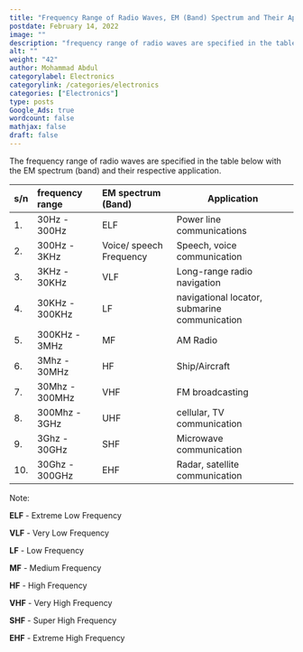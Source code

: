 ```yaml
---
title: "Frequency Range of Radio Waves, EM (Band) Spectrum and Their Applications"
postdate: February 14, 2022
image: ""
description: "frequency range of radio waves are specified in the table below with the EM spectrum (band) and their respective application."
alt: ""
weight: "42"
author: Mohammad Abdul
categorylabel: Electronics
categorylink: /categories/electronics
categories: ["Electronics"]
type: posts
Google_Ads: true
wordcount: false
mathjax: false
draft: false
---
```


The frequency range of radio waves are specified in the table below with the EM spectrum (band) and their respective application.

| s/n | frequency range | EM spectrum (Band)      | Application                                   |
| :-- | :-------------- | :---------------------- | --------------------------------------------- |
| 1.  | 30Hz - 300Hz    | ELF                     | Power line communications                     |
| 2.  | 300Hz - 3KHz    | Voice/ speech Frequency | Speech, voice communication                   |
| 3.  | 3KHz - 30KHz    | VLF                     | Long-range radio navigation                   |
| 4.  | 30KHz - 300KHz  | LF                      | navigational locator, submarine communication |
| 5.  | 300KHz - 3MHz   | MF                      | AM Radio                                      |
| 6.  | 3Mhz - 30MHz    | HF                      | Ship/Aircraft                                 |
| 7.  | 30Mhz - 300MHz  | VHF                     | FM broadcasting                               |
| 8.  | 300Mhz - 3GHz   | UHF                     | cellular, TV communication                    |
| 9.  | 3Ghz - 30GHz    | SHF                     | Microwave communication                       |
| 10. | 30Ghz - 300GHz  | EHF                     | Radar, satellite communication                |

Note:

**ELF** - Extreme Low Frequency

**VLF** - Very Low Frequency

**LF** - Low Frequency

**MF** - Medium Frequency

**HF** - High Frequency

**VHF** - Very High Frequency

**SHF** - Super High Frequency

**EHF** - Extreme High Frequency
